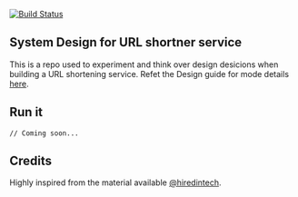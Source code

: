 [![Build Status](https://travis-ci.com/shobhitchittora/sys-design-url-shortner.svg?branch=master)](https://travis-ci.com/shobhitchittora/sys-design-url-shortner)

## System Design for URL shortner service
This is a repo used to experiment and think over design desicions when building a URL shortening service. Refet the Design guide for mode details [here](DESIGN-GUIDE.md).

## Run it
```
// Coming soon...
```
## Credits 
Highly inspired from the material available [@hiredintech](https://www.hiredintech.com/classrooms/system-design).